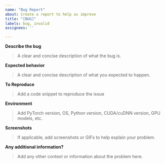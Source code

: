 ```yaml
---
name: "Bug Report"
about: Create a report to help us improve
title: "[BUG]"
labels: bug, invalid
assignees: ''

---
```


**Describe the bug**

> A clear and concise description of what the bug is.

**Expected behavior**

> A clear and concise description of what you expected to happen.

**To Reproduce**

> Add a code snippet to reproduce the issue

**Environment**

> Add PyTorch version, OS, Python version, CUDA/cuDNN version, GPU models, etc.

**Screenshots**

> If applicable, add screenshots or GIFs to help explain your problem.

**Any additional information?**

> Add any other context or information about the problem here.
